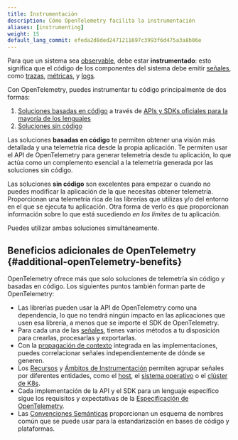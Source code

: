 ```yaml
---
title: Instrumentación
description: Cómo OpenTelemetry facilita la instrumentación
aliases: [instrumenting]
weight: 15
default_lang_commit: efeda2d8ded2471211697c3993f6d475a3a8b06e
---
```


Para que un sistema sea [observable], debe estar **instrumentado**: esto significa que
el código de los componentes del sistema debe emitir [señales][signals], como [trazas][traces], [métricas][metrics], y [logs].

Con OpenTelemetry, puedes instrumentar tu código principalmente de dos formas:

1. [Soluciones basadas en código](code-based/) a través de
   [APIs y SDKs oficiales para la mayoría de los lenguajes](/docs/languages/)
2. [Soluciones sin código](zero-code/)

Las soluciones **basadas en código** te permiten obtener una visión más detallada 
y una telemetría rica desde la propia aplicación. Te permiten usar el API de OpenTelemetry para generar telemetría desde tu aplicación, lo que actúa como un complemento esencial a la telemetría generada por las soluciones sin código.

Las soluciones **sin código** son excelentes para empezar o cuando no puedes modificar la aplicación de la que necesitas obtener telemetría. Proporcionan una telemetría rica
de las librerías que utilizas y/o del entorno en el que se ejecuta tu aplicación. Otra forma de verlo es que proporcionan información sobre lo que está sucediendo _en los límites_ de tu aplicación.

Puedes utilizar ambas soluciones simultáneamente.

## Beneficios adicionales de OpenTelemetry {#additional-openTelemetry-benefits}

OpenTelemetry ofrece más que solo soluciones de telemetría sin código y basadas 
en código. Los siguientes puntos también forman parte de OpenTelemetry:

- Las librerías pueden usar la API de OpenTelemetry como una dependencia, lo que no tendrá ningún impacto en las aplicaciones que usen esa librería, a menos que se importe el SDK de OpenTelemetry.
- Para cada una de las [señales][signals], tienes varios métodos a tu disposición para crearlas, procesarlas y exportarlas.
- Con la [propagación de contexto](../context-propagation/) integrada en las implementaciones, puedes correlacionar señales independientemente de dónde se generen.
- Los [Recursos](../resources/) y [Ámbitos de Instrumentación](../instrumentation-scope/) permiten agrupar señales por diferentes entidades, como el [host](/docs/specs/semconv/resource/host/), el [sistema operativo](/docs/specs/semconv/resource/os/) o el 
[clúster de K8s](/docs/specs/semconv/resource/k8s/#cluster).
- Cada implementación de la API y el SDK para un lenguaje específico sigue los requisitos y expectativas de la [Especificación de OpenTelemetry](/docs/specs/otel/).
- Las [Convenciones Semánticas](../semantic-conventions/) proporcionan un esquema de nombres común que se puede usar para la estandarización en bases de código y plataformas.

[logs]: ../signals/logs/
[metrics]: ../signals/metrics/
[observable]: ../observability-primer/#what-is-observability
[signals]: ../signals/
[traces]: ../signals/traces/
